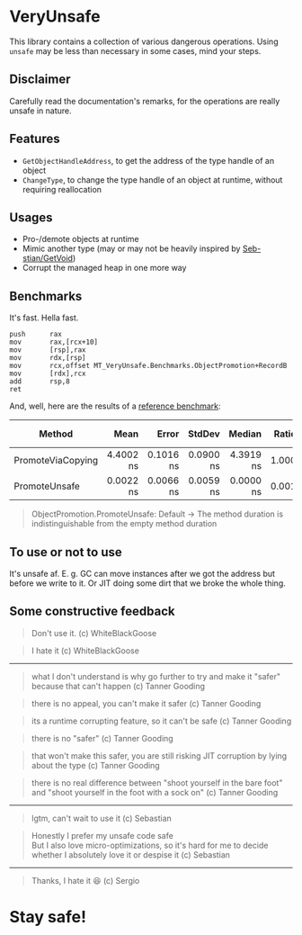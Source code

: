 # VeryUnsafe
This library contains a collection of various dangerous operations. Using `unsafe` may be less than necessary in some cases, mind your steps.

## Disclaimer
Carefully read the documentation's remarks, for the operations are really unsafe in nature.

## Features
- `GetObjectHandleAddress`, to get the address of the type handle of an object
- `ChangeType`, to change the type handle of an object at runtime, without requiring reallocation

## Usages
- Pro-/demote objects at runtime
- Mimic another type (may or may not be heavily inspired by [Seb-stian/GetVoid](https://github.com/Seb-stian/GetVoid))
- Corrupt the managed heap in one more way

## Benchmarks
It's fast. Hella fast.
```assembly
push      rax
mov       rax,[rcx+10]
mov       [rsp],rax
mov       rdx,[rsp]
mov       rcx,offset MT_VeryUnsafe.Benchmarks.ObjectPromotion+RecordB
mov       [rdx],rcx
add       rsp,8
ret
```

And, well, here are the results of a [reference benchmark](VeryUnsafe.Benchmarks/ObjectPromotion.cs):

|            Method |      Mean |     Error |    StdDev |    Median | Ratio |  Gen 0 | Code Size | Allocated |
|------------------ |----------:|----------:|----------:|----------:|------:|-------:|----------:|----------:|
| PromoteViaCopying | 4.4002 ns | 0.1016 ns | 0.0900 ns | 4.3919 ns | 1.000 | 0.0057 |      54 B |      24 B |
|     PromoteUnsafe | 0.0022 ns | 0.0066 ns | 0.0059 ns | 0.0000 ns | 0.001 |      - |      31 B |         - |
> ObjectPromotion.PromoteUnsafe: Default -> The method duration is indistinguishable from the empty method duration

## To use or not to use
It's unsafe af. E. g. GC can move instances after we got the address but before we write to it. Or JIT doing some dirt that we broke the whole thing.

## Some constructive feedback

> Don't use it. (c) WhiteBlackGoose

> I hate it (c) WhiteBlackGoose

<hr>

> what I don't understand is why go further to try and make it "safer"
because that can't happen (c) Tanner Gooding

> there is no appeal, you can't make it safer (c) Tanner Gooding

> its a runtime corrupting feature, so it can't be safe  (c) Tanner Gooding

> there is no "safer" (c) Tanner Gooding

> that won't make this safer, you are still risking JIT corruption by lying about the type (c) Tanner Gooding

> there is no real difference between "shoot yourself in the bare foot" and "shoot yourself in the foot with a sock on" (c) Tanner Gooding

<hr>

> lgtm, can't wait to use it (c) Sebastian

> Honestly I prefer my unsafe code safe<br>
> But I also love micro-optimizations, so it's hard for me to decide whether I absolutely love it or despise it (c) Sebastian

<hr>

> Thanks, I hate it :laughing: (c) Sergio

# Stay safe!
